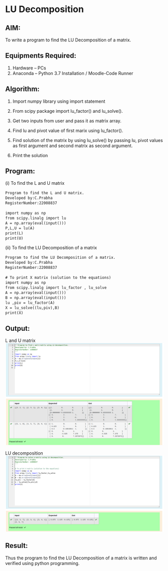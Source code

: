 # LU Decomposition 

## AIM:
To write a program to find the LU Decomposition of a matrix.

## Equipments Required:
1. Hardware – PCs
2. Anaconda – Python 3.7 Installation / Moodle-Code Runner

## Algorithm:
1. Import numpy library using import statement

2. From scipy package import lu_factor() and lu_solve().

3. Get two inputs from user and pass it as matrix array.

4. Find lu and pivot value of first marix using lu_factor().

5. Find solution of the matrix by using lu_solve() by passing lu, pivot values as first argument and second matrix as second argument.

6. Print the solution

## Program:
(i) To find the L and U matrix
~~~
Program to find the L and U matrix.
Developed by:C.Prabha
RegisterNumber:22008837

import numpy as np
from scipy.linalg import lu
A = np.array(eval(input()))
P,L,U = lu(A)
print(L)
print(U)
~~~
(ii) To find the LU Decomposition of a matrix
~~~
Program to find the LU Decomposition of a matrix.
Developed by:C.Prabha
RegisterNumber:22008837

# To print X matrix (solution to the equations)
import numpy as np
from scipy.linalg import lu_factor , lu_solve
A = np.array(eval(input()))
B = np.array(eval(input()))
lu ,piv = lu_factor(A)
X = lu_solve((lu,piv),B)
print(X)
~~~

## Output:
L and U matrix
![output](./L%20U.png)

LU decomposition
![output](./matrix.png)


## Result:
Thus the program to find the LU Decomposition of a matrix is written and verified using python programming.

